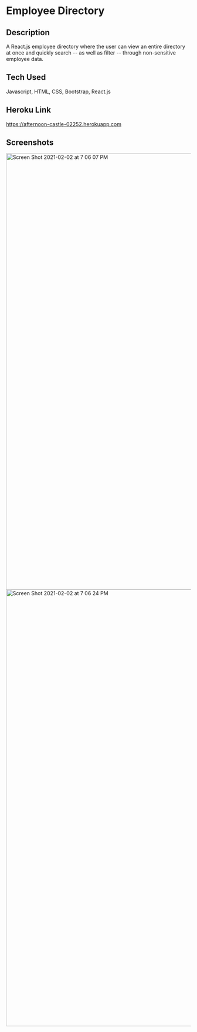 # Employee Directory

## Description

A React.js employee directory where the user can view an entire directory at once and quickly search -- as well as filter -- through non-sensitive employee data.

## Tech Used

Javascript, HTML, CSS, Bootstrap, React.js

## Heroku Link

https://afternoon-castle-02252.herokuapp.com

## Screenshots

<img width="1190" alt="Screen Shot 2021-02-02 at 7 06 07 PM" src="https://user-images.githubusercontent.com/70185995/106679101-f88f5500-6589-11eb-882e-7355421984a2.png">
<img width="1192" alt="Screen Shot 2021-02-02 at 7 06 24 PM" src="https://user-images.githubusercontent.com/70185995/106679102-f927eb80-6589-11eb-8b7c-ae522ea4c23d.png">
